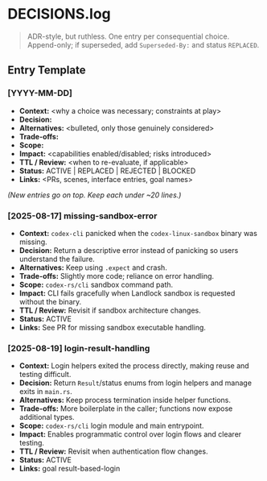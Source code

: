 # DECISIONS.log

> ADR-style, but ruthless. One entry per consequential choice.  
> Append-only; if superseded, add `Superseded-By:` and status `REPLACED`.

## Entry Template

### [YYYY-MM-DD] <short handle>
- **Context:** <why a choice was necessary; constraints at play>
- **Decision:** <the chosen path in one or two sentences>
- **Alternatives:** <bulleted, only those genuinely considered>
- **Trade-offs:** <what we accept to get the outcome>
- **Scope:** <surfaces or modules affected>
- **Impact:** <capabilities enabled/disabled; risks introduced>
- **TTL / Review:** <when to re-evaluate, if applicable>
- **Status:** ACTIVE | REPLACED | REJECTED | BLOCKED
- **Links:** <PRs, scenes, interface entries, goal names>

*(New entries go on top. Keep each under ~20 lines.)*

### [2025-08-17] missing-sandbox-error
- **Context:** `codex-cli` panicked when the `codex-linux-sandbox` binary was missing.
- **Decision:** Return a descriptive error instead of panicking so users understand the failure.
- **Alternatives:** Keep using `.expect` and crash.
- **Trade-offs:** Slightly more code; reliance on error handling.
- **Scope:** `codex-rs/cli` sandbox command path.
- **Impact:** CLI fails gracefully when Landlock sandbox is requested without the binary.
- **TTL / Review:** Revisit if sandbox architecture changes.
- **Status:** ACTIVE
- **Links:** See PR for missing sandbox executable handling.

### [2025-08-19] login-result-handling
- **Context:** Login helpers exited the process directly, making reuse and testing difficult.
- **Decision:** Return `Result`/status enums from login helpers and manage exits in `main.rs`.
- **Alternatives:** Keep process termination inside helper functions.
- **Trade-offs:** More boilerplate in the caller; functions now expose additional types.
- **Scope:** `codex-rs/cli` login module and main entrypoint.
- **Impact:** Enables programmatic control over login flows and clearer testing.
- **TTL / Review:** Revisit when authentication flow changes.
- **Status:** ACTIVE
- **Links:** goal result-based-login

